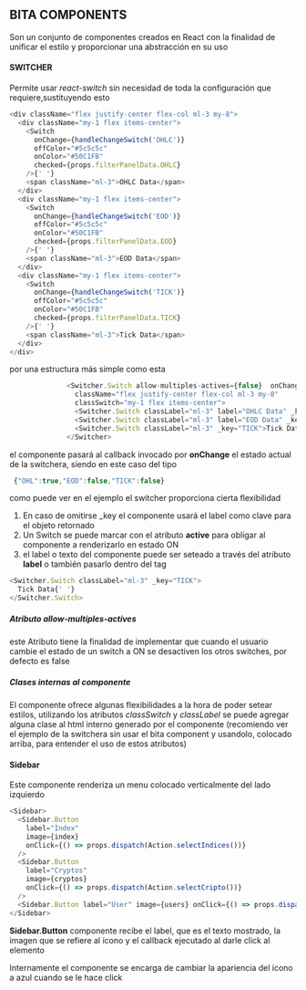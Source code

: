 ## BITA COMPONENTS

Son un conjunto de componentes creados en React con la finalidad de unificar el estilo y proporcionar
una abstracción en su uso

#### SWITCHER

Permite usar _react-switch_ sin necesidad de toda la configuración que requiere,sustituyendo esto

```js
<div className="flex justify-center flex-col ml-3 my-8">
  <div className="my-1 flex items-center">
    <Switch
      onChange={handleChangeSwitch('OHLC')}
      offColor="#5c5c5c"
      onColor="#50C1FB"
      checked={props.filterPanelData.OHLC}
    />{' '}
    <span className="ml-3">OHLC Data</span>
  </div>
  <div className="my-1 flex items-center">
    <Switch
      onChange={handleChangeSwitch('EOD')}
      offColor="#5c5c5c"
      onColor="#50C1FB"
      checked={props.filterPanelData.EOD}
    />{' '}
    <span className="ml-3">EOD Data</span>
  </div>
  <div className="my-1 flex items-center">
    <Switch
      onChange={handleChangeSwitch('TICK')}
      offColor="#5c5c5c"
      onColor="#50C1FB"
      checked={props.filterPanelData.TICK}
    />{' '}
    <span className="ml-3">Tick Data</span>
  </div>
</div>
```

por una estructura más simple como esta

```js
              <Switcher.Switch allow-multiples-actives={false}  onChange={setNewSwitchState}
                className="flex justify-center flex-col ml-3 my-8"
                classSwitch="my-1 flex items-center">
                <Switcher.Switch classLabel="ml-3" label="OHLC Data" _key="OHL" active/>
                <Switcher.Switch classLabel="ml-3" label="EOD Data" _key="EOD"/>
                <Switcher.Switch classLabel="ml-3" _key="TICK">Tick Data </Switcher.Switch>
              </Switcher>
```

el componente pasará al callback invocado por **onChange** el estado actual de la switchera, siendo en
este caso del tipo

```js
 {"OHL":true,"EOD":false,"TICK":false}
```

como puede ver en el ejemplo el switcher proporciona cierta flexibilidad

1. En caso de omitirse \_key el componente usará el label como clave para el objeto retornado
2. Un Switch se puede marcar con el atributo **active** para obligar al componente a renderizarlo en estado ON
3. el label o texto del componente puede ser seteado a través del atributo **label** o también pasarlo dentro del tag

```js
<Switcher.Switch classLabel="ml-3" _key="TICK">
  Tick Data{' '}
</Switcher.Switch>
```

##### Atributo allow-multiples-actives

este Atributo tiene la finalidad de implementar que cuando el usuario cambie el estado de un switch a ON
se desactiven los otros switches, por defecto es false

##### Clases internas al componente

El componente ofrece algunas flexibilidades a la hora de poder setear estilos, utilizando los atributos
_classSwitch_ y _classLabel_ se puede agregar alguna clase al html interno generado por el componente
(recomiendo ver el ejemplo de la switchera sin usar el bita component y usandolo, colocado arriba, para entender el uso de estos atributos)

#### Sidebar

Este componente renderiza un menu colocado verticalmente del lado izquierdo

```js
<Sidebar>
  <Sidebar.Button
    label="Index"
    image={index}
    onClick={() => props.dispatch(Action.selectIndices())}
  />
  <Sidebar.Button
    label="Cryptos"
    image={cryptos}
    onClick={() => props.dispatch(Action.selectCripto())}
  />
  <Sidebar.Button label="User" image={users} onClick={() => props.dispatch(Action.selectUsers())} />
</Sidebar>
```

**Sidebar.Button** componente recibe el label, que es el texto mostrado, la imagen que se refiere al ícono
y el callback ejecutado al darle click al elemento

Internamente el componente se encarga de cambiar la apariencia del ícono a azul cuando se le hace click
